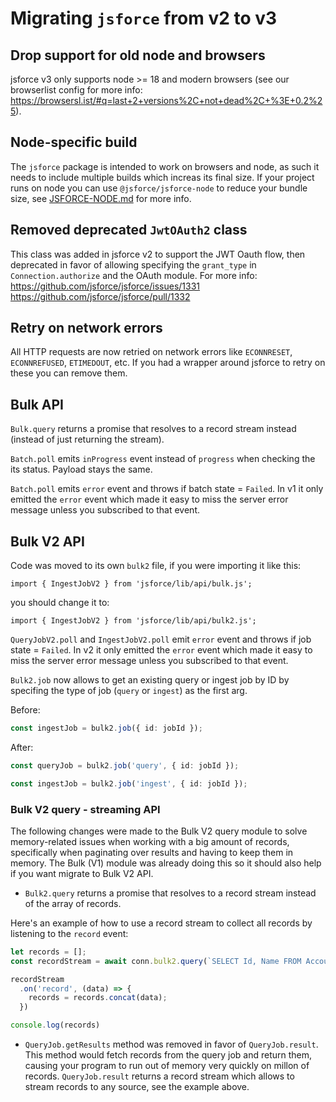# Migrating `jsforce` from v2 to v3

## Drop support for old node and browsers
jsforce v3 only supports node >= 18 and modern browsers (see our browserlist config for more info: https://browsersl.ist/#q=last+2+versions%2C+not+dead%2C+%3E+0.2%25).

## Node-specific build

The `jsforce` package is intended to work on browsers and node, as such it needs to include multiple builds which increas its final size.
If your project runs on node you can use `@jsforce/jsforce-node` to reduce your bundle size, see [JSFORCE-NODE.md](./JSFORCE-NODE.md) for more info.

## Removed deprecated `JwtOAuth2` class

This class was added in jsforce v2 to support the JWT Oauth flow, then deprecated in favor of allowing specifying the `grant_type` in `Connection.authorize` and the OAuth module. For more info:
https://github.com/jsforce/jsforce/issues/1331
https://github.com/jsforce/jsforce/pull/1332

## Retry on network errors

All HTTP requests are now retried on network errors like `ECONNRESET`, `ECONNREFUSED`, `ETIMEDOUT`, etc.
If you had a wrapper around jsforce to retry on these you can remove them.

## Bulk API

`Bulk.query` returns a promise that resolves to a record stream instead (instead of just returning the stream).

`Batch.poll` emits `inProgress` event instead of `progress` when checking the its status. Payload stays the same.

`Batch.poll` emits `error` event and throws if batch state = `Failed`.
In v1 it only emitted the `error` event which made it easy to miss the server error message unless you subscribed to that event.

## Bulk V2 API

Code was moved to its own `bulk2` file, if you were importing it like this:

```
import { IngestJobV2 } from 'jsforce/lib/api/bulk.js';
```

you should change it to:

```
import { IngestJobV2 } from 'jsforce/lib/api/bulk2.js';
```

`QueryJobV2.poll` and `IngestJobV2.poll` emit `error` event and throws if job state = `Failed`.
In v2 it only emitted the `error` event which made it easy to miss the server error message unless you subscribed to that event.

`Bulk2.job` now allows to get an existing query or ingest job by ID by specifing the type of job (`query` or `ingest`) as the first arg.

Before:
```typescript
const ingestJob = bulk2.job({ id: jobId });
```

After:
```typescript
const queryJob = bulk2.job('query', { id: jobId });

const ingestJob = bulk2.job('ingest', { id: jobId });
```

### Bulk V2 query - streaming API

The following changes were made to the Bulk V2 query module to solve memory-related issues when working with a big amount of records, specifically when paginating over results and having to keep them in memory. The Bulk (V1) module was already doing this so it should also help if you want migrate to Bulk V2 API.

* `Bulk2.query` returns a promise that resolves to a record stream instead of the array of records.

Here's an example of how to use a record stream to collect all records by listening to the `record` event:
```typescript
let records = [];
const recordStream = await conn.bulk2.query(`SELECT Id, Name FROM Account`)

recordStream
  .on('record', (data) => {
    records = records.concat(data);
  })

console.log(records)
```


* `QueryJob.getResults` method was removed in favor of `QueryJob.result`.
This method would fetch records from the query job and return them, causing your program to run out of memory very quickly on millon of records.
`QueryJob.result` returns a record stream which allows to stream records to any source, see the example above. 
